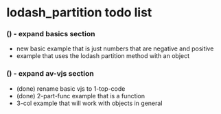 # lodash_partition todo list

### () - expand basics section
* new basic example that is just numbers that are negative and positive
* example that uses the lodash partition method with an object

### () - expand av-vjs section
* (done) rename basic vjs to 1-top-code
* (done) 2-part-func example that is a function
* 3-col example that will work with objects in general
